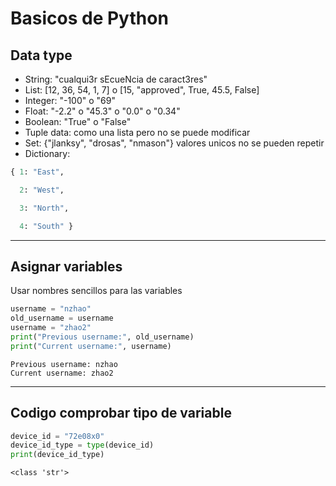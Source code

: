 # Basicos de Python
## Data type
- String: "cualqui3r sEcueNcia de caract3res" 
- List: [12, 36, 54, 1, 7] o [15, "approved", True, 45.5, False]  
- Integer: "-100" o "69"
- Float: "-2.2" o "45.3" o "0.0" o "0.34"
- Boolean: "True" o "False"
- Tuple data: como una lista pero no se puede modificar   
- Set: {"jlanksy", "drosas", "nmason"} valores unicos no se pueden repetir
- Dictionary:
```py
{ 1: "East",

  2: "West",

  3: "North",

  4: "South" }
```

---

## Asignar variables
Usar nombres sencillos para las variables
```py
username = "nzhao"
old_username = username
username = "zhao2"
print("Previous username:", old_username)
print("Current username:", username)
```
  
`Previous username: nzhao`  
`Current username: zhao2`  

---

## Codigo comprobar tipo de variable
```py
device_id = "72e08x0"
device_id_type = type(device_id)
print(device_id_type)
```
`<class 'str'>`  




